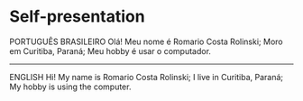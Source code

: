 # Self-presentation
PORTUGUÊS BRASILEIRO
Olá! Meu nome é Romario Costa Rolinski;
Moro em Curitiba, Paraná;
Meu hobby é usar o computador.
***********************************************************************************************************************************************************
ENGLISH
Hi! My name is Romario Costa Rolinski;
I live in Curitiba, Paraná;
My hobby is using the computer.
